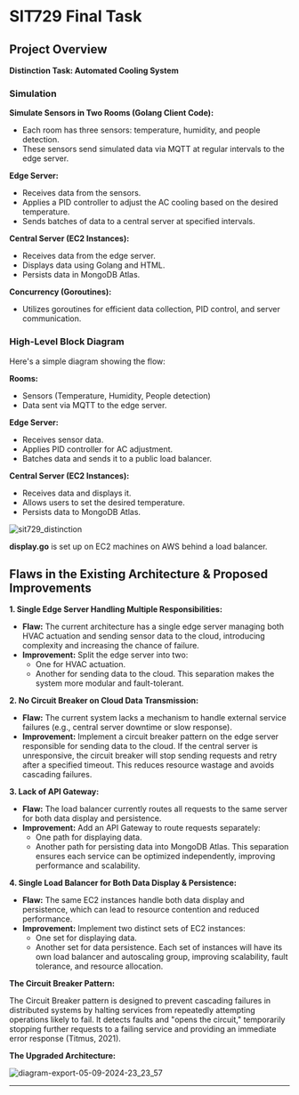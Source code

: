 # SIT729 Final Task

## Project Overview

**Distinction Task: Automated Cooling System**

### Simulation

**Simulate Sensors in Two Rooms (Golang Client Code):**

- Each room has three sensors: temperature, humidity, and people detection.
- These sensors send simulated data via MQTT at regular intervals to the edge server.

**Edge Server:**

- Receives data from the sensors.
- Applies a PID controller to adjust the AC cooling based on the desired temperature.
- Sends batches of data to a central server at specified intervals.

**Central Server (EC2 Instances):**

- Receives data from the edge server.
- Displays data using Golang and HTML.
- Persists data in MongoDB Atlas.

**Concurrency (Goroutines):**

- Utilizes goroutines for efficient data collection, PID control, and server communication.

### High-Level Block Diagram

Here's a simple diagram showing the flow:

**Rooms:**

- Sensors (Temperature, Humidity, People detection)
- Data sent via MQTT to the edge server.

**Edge Server:**

- Receives sensor data.
- Applies PID controller for AC adjustment.
- Batches data and sends it to a public load balancer.

**Central Server (EC2 Instances):**

- Receives data and displays it.
- Allows users to set the desired temperature.
- Persists data to MongoDB Atlas.

![sit729_distinction](https://github.com/user-attachments/assets/399af3ea-e291-49ea-abdd-22733a8eb0b1)

**display.go** is set up on EC2 machines on AWS behind a load balancer.

## Flaws in the Existing Architecture & Proposed Improvements

**1. Single Edge Server Handling Multiple Responsibilities:**

- **Flaw:** The current architecture has a single edge server managing both HVAC actuation and sending sensor data to the cloud, introducing complexity and increasing the chance of failure.
- **Improvement:** Split the edge server into two:
  - One for HVAC actuation.
  - Another for sending data to the cloud. This separation makes the system more modular and fault-tolerant.

**2. No Circuit Breaker on Cloud Data Transmission:**

- **Flaw:** The current system lacks a mechanism to handle external service failures (e.g., central server downtime or slow response).
- **Improvement:** Implement a circuit breaker pattern on the edge server responsible for sending data to the cloud. If the central server is unresponsive, the circuit breaker will stop sending requests and retry after a specified timeout. This reduces resource wastage and avoids cascading failures.

**3. Lack of API Gateway:**

- **Flaw:** The load balancer currently routes all requests to the same server for both data display and persistence.
- **Improvement:** Add an API Gateway to route requests separately:
  - One path for displaying data.
  - Another path for persisting data into MongoDB Atlas. This separation ensures each service can be optimized independently, improving performance and scalability.

**4. Single Load Balancer for Both Data Display & Persistence:**

- **Flaw:** The same EC2 instances handle both data display and persistence, which can lead to resource contention and reduced performance.
- **Improvement:** Implement two distinct sets of EC2 instances:
  - One set for displaying data.
  - Another set for data persistence. Each set of instances will have its own load balancer and autoscaling group, improving scalability, fault tolerance, and resource allocation.

**The Circuit Breaker Pattern:**

The Circuit Breaker pattern is designed to prevent cascading failures in distributed systems by halting services from repeatedly attempting operations likely to fail. It detects faults and "opens the circuit," temporarily stopping further requests to a failing service and providing an immediate error response (Titmus, 2021).

**The Upgraded Architecture:**

![diagram-export-05-09-2024-23_23_57](https://github.com/user-attachments/assets/1408a4d9-b94f-4eed-b96d-a90999bf77ab)

---

